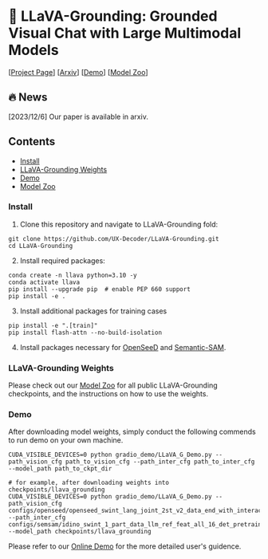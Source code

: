 🌋 LLaVA-Grounding: Grounded Visual Chat with Large Multimodal Models
========

[[Project Page](https://llava-vl.github.io/llava-grounding)] [[Arxiv](https://arxiv.org/abs/2311.xxxx)]  [[Demo](http://llava-grounding.xyzou.net:6084)]  [[Model Zoo](https://github.com/UX-Decoder/LLaVA-Grounding/blob/main/docs/MODEL_ZOO.md)] 
<!-- [[`Paper`](xxx)] [[`BibTex`](#black_nib-citation)] -->

## :fire: News
[2023/12/6] Our paper is available in arxiv.


## Contents
- [Install](#install)
- [LLaVA-Grounding Weights](#llava-grounding-weights)
- [Demo](#demo)
- [Model Zoo](docs/MODEL_ZOO.md)

### Install
1. Clone this repository and navigate to LLaVA-Grounding fold:
```shell
git clone https://github.com/UX-Decoder/LLaVA-Grounding.git
cd LLaVA-Grounding
```
2. Install required packages:
```
conda create -n llava python=3.10 -y
conda activate llava
pip install --upgrade pip  # enable PEP 660 support
pip install -e .
```

3. Install additional packages for training cases
```
pip install -e ".[train]"
pip install flash-attn --no-build-isolation
```
4. Install packages necessary for [OpenSeeD](https://github.com/IDEA-Research/OpenSeeD) and [Semantic-SAM](https://github.com/UX-Decoder/Semantic-SAM).

### LLaVA-Grounding Weights
Please check out our [Model Zoo](https://github.com/UX-Decoder/LLaVA-Grounding/blob/main/docs/MODEL_ZOO.md) for all public LLaVA-Grounding checkpoints, and the instructions on how to use the weights.
### Demo
After downloading model weights, simply conduct the following commends to run demo on your own machine.
```shell
CUDA_VISIBLE_DEVICES=0 python gradio_demo/LLaVA_G_Demo.py --path_vision_cfg path_to_vision_cfg --path_inter_cfg path_to_inter_cfg --model_path path_to_ckpt_dir

# for example, after downloading weights into checkpoints/llava_grounding
CUDA_VISIBLE_DEVICES=0 python gradio_demo/LLaVA_G_Demo.py --path_vision_cfg configs/openseed/openseed_swint_lang_joint_2st_v2_data_end_with_interaction.yaml --path_inter_cfg configs/semsam/idino_swint_1_part_data_llm_ref_feat_all_16_det_pretrainv1.yaml --model_path checkpoints/llava_grounding
```

Please refer to our [Online Demo](http://llava-grounding.xyzou.net:6084) for the more detailed user's guidence.
